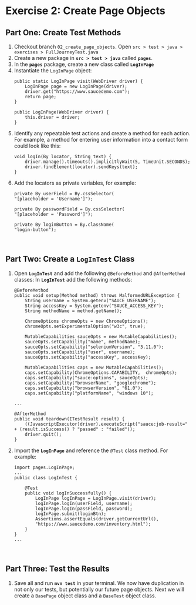 # Exercise 2: Create Page Objects

## Part One: Create Test Methods
1. Checkout branch `02_create_page_objects`. Open `src > test > java > exercises > FullJourneyTest.java`
2. Create a new package in **`src > test > java`** called **`pages`**. 
3. In the **`pages`** package, create a new class called **`LogInPage`**
4. Instantiate the `LogInPage` object:
    ```
    public static LogInPage visit(WebDriver driver) {
        LogInPage page = new LogInPage(driver);
        driver.get("https://www.saucedemo.com");
        return page;
    }
    
    public LogInPage(WebDriver driver) {
        this.driver = driver;
    }
    ```
5. Identify any repeatable test actions and create a method for each action. For example, a method for entering user information into a contact form could look like this:
    ```
    void logIn(By locator, String text) {
        driver.manage().timeouts().implicitlyWait(5, TimeUnit.SECONDS);
        driver.findElement(locator).sendKeys(text);
    }
    ```
6. Add the locators as private variables, for example:
    ```
    private By userField = By.cssSelector(
    "[placeholder = 'Username']");
    
    private By passwordField = By.cssSelector(
    "[placeholder = 'Password']");
    
    private By loginButton = By.className(
    "login-button");
    ```
    <br />
    
## Part Two: Create a `LogInTest` Class
1. Open **`LogInTest`** and add the following `@BeforeMethod` and `@AfterMethod` classes:
    In **`LogInTest`** add the following methods:
    ```
    @BeforeMethod
    public void setup(Method method) throws MalformedURLException {
        String username = System.getenv("SAUCE_USERNAME");
        String accessKey = System.getenv("SAUCE_ACCESS_KEY");
        String methodName = method.getName();

        ChromeOptions chromeOpts = new ChromeOptions();
        chromeOpts.setExperimentalOption("w3c", true);

        MutableCapabilities sauceOpts = new MutableCapabilities();
        sauceOpts.setCapability("name", methodName);
        sauceOpts.setCapability("seleniumVersion", "3.11.0");
        sauceOpts.setCapability("user", username);
        sauceOpts.setCapability("accessKey", accessKey);

        MutableCapabilities caps = new MutableCapabilities();
        caps.setCapability(ChromeOptions.CAPABILITY,  chromeOpts);
        caps.setCapability("sauce:options", sauceOpts);
        caps.setCapability("browserName", "googlechrome");
        caps.setCapability("browserVersion", "61.0");
        caps.setCapability("platformName", "windows 10");
    
    ...
    
    @AfterMethod
    public void teardown(ITestResult result) {
        ((JavascriptExecutor)driver).executeScript("sauce:job-result=" + (result.isSuccess() ? "passed" : "failed"));
        driver.quit();
    }
    ```
2. Import the **`LogInPage`** and reference the `@Test` class method. For example:
    ```
    import pages.LogInPage;
    ...
    public class LogInTest {
        
        @Test
        public void logInSuccessfully() {
            LogInPage logInPage = LogInPage.visit(driver);
            logInPage.logIn(userField, username);
            logInPage.logIn(passField, password);
            logInPage.submit(loginBtn);    
            Assertions.assertEquals(driver.getCurrentUrl(),
            "https://www.saucedemo.com/inventory.html");
        }
    }
    ...
    ```
<br />

## Part Three: Test the Results
1. Save all and run **`mvn test`** in your terminal. We now have duplication in not only our tests, but potentially our future page objects. Next we will create a `BasePage` object class and a `BaseTest` object class.